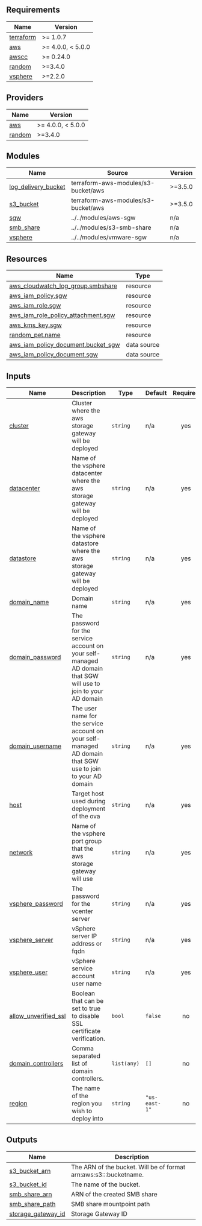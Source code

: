 <!-- BEGIN_TF_DOCS -->
## Requirements

| Name | Version |
|------|---------|
| <a name="requirement_terraform"></a> [terraform](#requirement\_terraform) | >= 1.0.7 |
| <a name="requirement_aws"></a> [aws](#requirement\_aws) | >= 4.0.0, < 5.0.0 |
| <a name="requirement_awscc"></a> [awscc](#requirement\_awscc) | >= 0.24.0 |
| <a name="requirement_random"></a> [random](#requirement\_random) | >=3.4.0 |
| <a name="requirement_vsphere"></a> [vsphere](#requirement\_vsphere) | >=2.2.0 |

## Providers

| Name | Version |
|------|---------|
| <a name="provider_aws"></a> [aws](#provider\_aws) | >= 4.0.0, < 5.0.0 |
| <a name="provider_random"></a> [random](#provider\_random) | >=3.4.0 |

## Modules

| Name | Source | Version |
|------|--------|---------|
| <a name="module_log_delivery_bucket"></a> [log\_delivery\_bucket](#module\_log\_delivery\_bucket) | terraform-aws-modules/s3-bucket/aws | >=3.5.0 |
| <a name="module_s3_bucket"></a> [s3\_bucket](#module\_s3\_bucket) | terraform-aws-modules/s3-bucket/aws | >=3.5.0 |
| <a name="module_sgw"></a> [sgw](#module\_sgw) | ../../modules/aws-sgw | n/a |
| <a name="module_smb_share"></a> [smb\_share](#module\_smb\_share) | ../../modules/s3-smb-share | n/a |
| <a name="module_vsphere"></a> [vsphere](#module\_vsphere) | ../../modules/vmware-sgw | n/a |

## Resources

| Name | Type |
|------|------|
| [aws_cloudwatch_log_group.smbshare](https://registry.terraform.io/providers/hashicorp/aws/latest/docs/resources/cloudwatch_log_group) | resource |
| [aws_iam_policy.sgw](https://registry.terraform.io/providers/hashicorp/aws/latest/docs/resources/iam_policy) | resource |
| [aws_iam_role.sgw](https://registry.terraform.io/providers/hashicorp/aws/latest/docs/resources/iam_role) | resource |
| [aws_iam_role_policy_attachment.sgw](https://registry.terraform.io/providers/hashicorp/aws/latest/docs/resources/iam_role_policy_attachment) | resource |
| [aws_kms_key.sgw](https://registry.terraform.io/providers/hashicorp/aws/latest/docs/resources/kms_key) | resource |
| [random_pet.name](https://registry.terraform.io/providers/hashicorp/random/latest/docs/resources/pet) | resource |
| [aws_iam_policy_document.bucket_sgw](https://registry.terraform.io/providers/hashicorp/aws/latest/docs/data-sources/iam_policy_document) | data source |
| [aws_iam_policy_document.sgw](https://registry.terraform.io/providers/hashicorp/aws/latest/docs/data-sources/iam_policy_document) | data source |

## Inputs

| Name | Description | Type | Default | Required |
|------|-------------|------|---------|:--------:|
| <a name="input_cluster"></a> [cluster](#input\_cluster) | Cluster where the aws storage gateway will be deployed | `string` | n/a | yes |
| <a name="input_datacenter"></a> [datacenter](#input\_datacenter) | Name of the vsphere datacenter where the aws storage gateway will be deployed | `string` | n/a | yes |
| <a name="input_datastore"></a> [datastore](#input\_datastore) | Name of the vsphere datastore where the aws storage gateway will be deployed | `string` | n/a | yes |
| <a name="input_domain_name"></a> [domain\_name](#input\_domain\_name) | Domain name | `string` | n/a | yes |
| <a name="input_domain_password"></a> [domain\_password](#input\_domain\_password) | The password for the service account on your self-managed AD domain that SGW will use to join to your AD domain | `string` | n/a | yes |
| <a name="input_domain_username"></a> [domain\_username](#input\_domain\_username) | The user name for the service account on your self-managed AD domain that SGW use to join to your AD domain | `string` | n/a | yes |
| <a name="input_host"></a> [host](#input\_host) | Target host used during deployment of the ova | `string` | n/a | yes |
| <a name="input_network"></a> [network](#input\_network) | Name of the vsphere port group that the aws storage gateway will use | `string` | n/a | yes |
| <a name="input_vsphere_password"></a> [vsphere\_password](#input\_vsphere\_password) | The password for the vcenter server | `string` | n/a | yes |
| <a name="input_vsphere_server"></a> [vsphere\_server](#input\_vsphere\_server) | vSphere server IP address or fqdn | `string` | n/a | yes |
| <a name="input_vsphere_user"></a> [vsphere\_user](#input\_vsphere\_user) | vSphere service account user name | `string` | n/a | yes |
| <a name="input_allow_unverified_ssl"></a> [allow\_unverified\_ssl](#input\_allow\_unverified\_ssl) | Boolean that can be set to true to disable SSL certificate verification. | `bool` | `false` | no |
| <a name="input_domain_controllers"></a> [domain\_controllers](#input\_domain\_controllers) | Comma separated list of domain controllers. | `list(any)` | `[]` | no |
| <a name="input_region"></a> [region](#input\_region) | The name of the region you wish to deploy into | `string` | `"us-east-1"` | no |

## Outputs

| Name | Description |
|------|-------------|
| <a name="output_s3_bucket_arn"></a> [s3\_bucket\_arn](#output\_s3\_bucket\_arn) | The ARN of the bucket. Will be of format arn:aws:s3:::bucketname. |
| <a name="output_s3_bucket_id"></a> [s3\_bucket\_id](#output\_s3\_bucket\_id) | The name of the bucket. |
| <a name="output_smb_share_arn"></a> [smb\_share\_arn](#output\_smb\_share\_arn) | ARN of the created SMB share |
| <a name="output_smb_share_path"></a> [smb\_share\_path](#output\_smb\_share\_path) | SMB share mountpoint path |
| <a name="output_storage_gateway_id"></a> [storage\_gateway\_id](#output\_storage\_gateway\_id) | Storage Gateway ID |
<!-- END_TF_DOCS -->